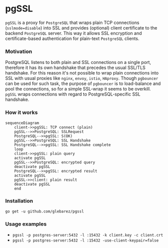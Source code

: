 # pgSSL
```pgSSL``` is a proxy for ```PostgreSQL``` that wraps plain TCP connections (```sslmode=disable```) into SSL and provides (optional) client certificate to the backend ```PostgreSQL``` server. This way it allows SSL encryption and certificate-based authentication for plain-text ```PostgreSQL``` clients.

### Motivation
PostgreSQL listens to both plain and SSL connections on a single port, therefore it has its own handshake that precedes the usual SSL/TLS handshake.
For this reason it's not possible to wrap plain connections into SSL with usual proxies like ```nginx```, ```envoy```, ```istio```, ```HAproxy```.
Though ```pgbouncer``` can be used for such task, the purpose of ```pgbouncer``` is to load-balance and pool the connections, so for a simple SSL-wrap it seems to be overkill.
```pgSSL``` wraps connections with regard to PostgreSQL-specific SSL handshake.

### How it works
```mermaid
sequenceDiagram
    client->>pgSSL: TCP connect (plain)
    pgSSL-->>PostgreSQL: SSLRequest
    PostgreSQL-->>pgSSL: S(OK)
    pgSSL-->>PostgreSQL: SSL Handshake
    PostgreSQL-->>pgSSL: SSL Handshake complete
    loop
    client->>pgSSL: plain query
    activate pgSSL
    pgSSL-->>PostgreSQL: encrypted query
    deactivate pgSSL
    PostgreSQL-->>pgSSL: encrypted result
    activate pgSSL
    pgSSL->>client: plain result
    deactivate pgSSL
    end
```

### Installation
```go get -u github.com/glebarez/pgssl```

### Usage examples
- ```pgssl -p postgres-server:5432 -l :15432 -k client.key -c client.crt```
- ```pgssl -p postgres-server:5432 -l :15432 -use-client-keypair=false```
